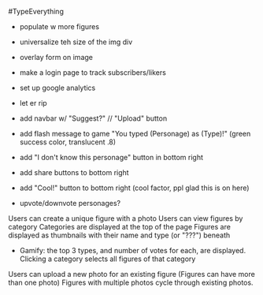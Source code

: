 #TypeEverything

- populate w more figures
- universalize teh size of the img div
- overlay form on image
- make a login page to track subscribers/likers
- set up google analytics
- let er rip

- add navbar w/ "Suggest?" // "Upload" button
- add flash message to game "You typed (Personage) as (Type)!" (green success color, translucent .8)
- add "I don't know this personage" button in bottom right
- add share buttons to bottom right
- add "Cool!" button to bottom right (cool factor, ppl glad this is on here)
- upvote/downvote personages?



Users can create a unique figure with a photo
Users can view figures by category
Categories are displayed at the top of the page
Figures are displayed as thumbnails with their name and type (or "???") beneath
  - Gamify: the top 3 types, and number of votes for each, are displayed.
Clicking a category selects all figures of that category














Users can upload a new photo for an existing figure (Figures can have more than one photo)
Figures with multiple photos cycle through existing photos.